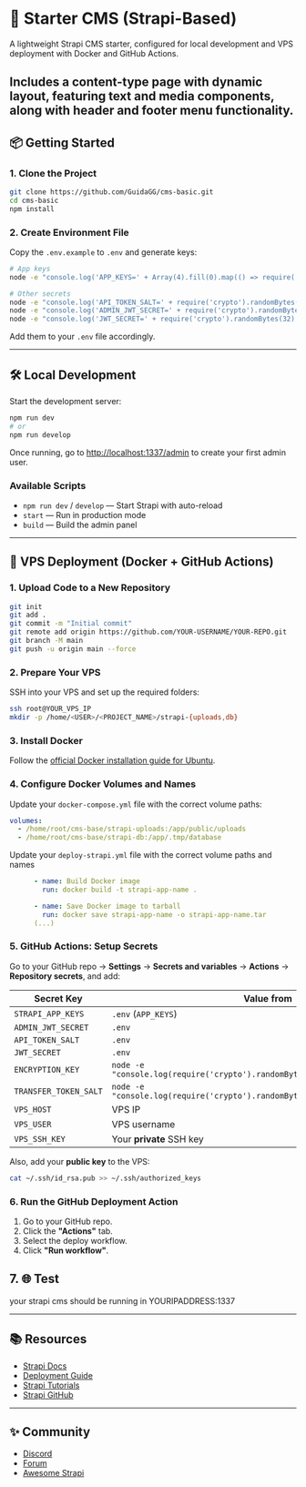 # 🚀 Starter CMS (Strapi-Based)

A lightweight Strapi CMS starter, configured for local development and VPS deployment with Docker and GitHub Actions.

Includes a content-type page with dynamic layout, featuring text and media components, along with header and footer menu functionality.
---

## 📦 Getting Started

### 1. Clone the Project

```bash
git clone https://github.com/GuidaGG/cms-basic.git
cd cms-basic
npm install
```

### 2. Create Environment File

Copy the `.env.example` to `.env` and generate keys:

```bash
# App keys
node -e "console.log('APP_KEYS=' + Array(4).fill(0).map(() => require('crypto').randomBytes(32).toString('base64')).join(','))"

# Other secrets
node -e "console.log('API_TOKEN_SALT=' + require('crypto').randomBytes(16).toString('hex'))"
node -e "console.log('ADMIN_JWT_SECRET=' + require('crypto').randomBytes(32).toString('hex'))"
node -e "console.log('JWT_SECRET=' + require('crypto').randomBytes(32).toString('hex'))"
```

Add them to your `.env` file accordingly.

---

## 🛠️ Local Development

Start the development server:

```bash
npm run dev
# or
npm run develop
```

Once running, go to [http://localhost:1337/admin](http://localhost:1337/admin) to create your first admin user.

### Available Scripts

- `npm run dev` / `develop` — Start Strapi with auto-reload
- `start` — Run in production mode
- `build` — Build the admin panel

---

## 🚀 VPS Deployment (Docker + GitHub Actions)

### 1. Upload Code to a New Repository

```bash
git init
git add .
git commit -m "Initial commit"
git remote add origin https://github.com/YOUR-USERNAME/YOUR-REPO.git
git branch -M main
git push -u origin main --force
```

### 2. Prepare Your VPS

SSH into your VPS and set up the required folders:

```bash
ssh root@YOUR_VPS_IP
mkdir -p /home/<USER>/<PROJECT_NAME>/strapi-{uploads,db}
```

### 3. Install Docker

Follow the [official Docker installation guide for Ubuntu](https://docs.docker.com/engine/install/ubuntu/).

### 4. Configure Docker Volumes and Names

Update your `docker-compose.yml` file with the correct volume paths:

```yaml
volumes:
  - /home/root/cms-base/strapi-uploads:/app/public/uploads
  - /home/root/cms-base/strapi-db:/app/.tmp/database
```
Update your `deploy-strapi.yml` file with the correct volume paths and names

```yaml
      - name: Build Docker image
        run: docker build -t strapi-app-name .

      - name: Save Docker image to tarball
        run: docker save strapi-app-name -o strapi-app-name.tar
      (...)
```

### 5. GitHub Actions: Setup Secrets

Go to your GitHub repo → **Settings** → **Secrets and variables** → **Actions** → **Repository secrets**, and add:

| Secret Key             | Value from              |
|------------------------|-------------------------|
| `STRAPI_APP_KEYS`      | `.env` (`APP_KEYS`)     |
| `ADMIN_JWT_SECRET`     | `.env`                  |
| `API_TOKEN_SALT`       | `.env`                  |
| `JWT_SECRET`           | `.env`                  |
| `ENCRYPTION_KEY`       |  `node -e "console.log(require('crypto').randomBytes(32).toString('base64'))"` | |
| `TRANSFER_TOKEN_SALT`  | `node -e "console.log(require('crypto').randomBytes(32).toString('base64'))"` |         |
| `VPS_HOST`             | VPS IP                  |
| `VPS_USER`             | VPS username            |
| `VPS_SSH_KEY`          | Your **private** SSH key|

Also, add your **public key** to the VPS:

```bash
cat ~/.ssh/id_rsa.pub >> ~/.ssh/authorized_keys
```


### 6. Run the GitHub Deployment Action

1. Go to your GitHub repo.
2. Click the **"Actions"** tab.
3. Select the deploy workflow.
4. Click **"Run workflow"**.


## 7. 🌐 Test

your strapi cms should be running in YOURIPADDRESS:1337

---



## 📚 Resources

- [Strapi Docs](https://docs.strapi.io)
- [Deployment Guide](https://docs.strapi.io/dev-docs/deployment)
- [Strapi Tutorials](https://strapi.io/tutorials)
- [Strapi GitHub](https://github.com/strapi/strapi)

---

## ✨ Community

- [Discord](https://discord.strapi.io)
- [Forum](https://forum.strapi.io)
- [Awesome Strapi](https://github.com/strapi/awesome-strapi)

